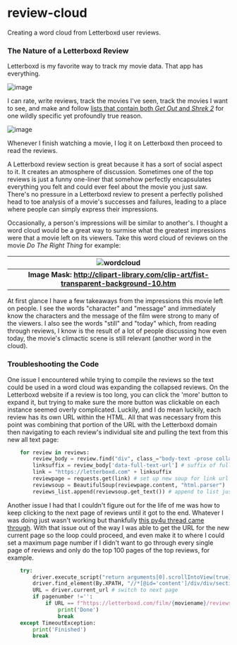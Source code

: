 # review-cloud
Creating a word cloud from Letterboxd user reviews.

### The Nature of a Letterboxd Review

Letterboxd is my favorite way to track my movie data. That app has everything.

![image](https://c.tenor.com/LUUv0JDl6eUAAAAC/place-has-everything-bill-hader.gif)

I can rate, write reviews, track the movies I've seen, track the movies I want to see, and make and follow [lists that contain both *Get Out* and *Shrek 2*](https://letterboxd.com/ronniebites/list/films-where-the-main-character-visits-his/) for one wildly specific yet profoundly true reason.

![image](https://user-images.githubusercontent.com/95309435/146652911-96549606-39fd-456e-b73f-4ea7ab7bffe6.png)

Whenever I finish watching a movie, I log it on Letterboxd then proceed to read the reviews. 

A Letterboxd review section is great because it has a sort of social aspect to it. It creates an atmosphere of discussion. Sometimes one of the top reviews is just a funny one-liner that somehow perfectly encapsulates everything you felt and could ever feel about the movie you just saw. There's no pressure in a Letterboxd review to present a perfectly polished head to toe analysis of a movie's successes and failures, leading to a place where people can simply express their impressions. 

Occasionally, a person's impressions will be similar to another's. I thought a word cloud would be a great way to surmise what the greatest impressions were that a movie left on its viewers. Take this word cloud of reviews on the movie *Do The Right Thing* for example:

|![wordcloud](https://user-images.githubusercontent.com/95309435/146653298-3fe739fe-000c-4b25-95d0-230d82fa45d5.png)|
|:--:|
| <b>Image Mask: http://clipart-library.com/clip-art/fist-transparent-background-10.htm</b>|

At first glance I have a few takeaways from the impressions this movie left on people. I see the words "character" and "message" and immediately know the characters and the message of the film were strong to many of the viewers. I also see the words "still" and "today" which, from reading through reviews, I know is the result of a lot of people discussing how even today, the movie's climactic scene is still relevant (another word in the cloud). 

### Troubleshooting the Code

One issue I encountered while trying to compile the reviews so the text could be used in a word cloud was expanding the collapsed reviews. On the Letterboxd website if a review is too long, you can click the 'more' button to expand it, but trying to make sure the more button was clickable on each instance seemed overly complicated. Luckily, and I do mean luckily, each review has its own URL within the HTML. All that was necessary from this point was combining that portion of the URL with the Letterboxd domain then navigating to each review's individual site and pulling the text from this new all text page:

```python
	for review in reviews:
		review_body = review.find("div", class_="body-text -prose collapsible-text") 
		linksuffix = review_body['data-full-text-url'] # suffix of full text url to concat
		link = "https://letterboxd.com" + linksuffix
		reviewpage = requests.get(link) # set up new soup for link url
		reviewsoup = BeautifulSoup(reviewpage.content, "html.parser")
		reviews_list.append(reviewsoup.get_text()) # append to list just text from reviews
```

Another issue I had that I couldn't figure out for the life of me was how to keep clicking to the next page of reviews until it got to the end. Whatever I was doing just wasn't working but thankfully [this py4u thread came through](https://www.py4u.net/discuss/174082). With that issue out of the way I was able to get the URL for the new current page so the loop could proceed, and even make it to where I could set a maximum page number if I didn't want to go through every single page of reviews and only do the top 100 pages of the top reviews, for example. 
```python
	try:
		driver.execute_script("return arguments[0].scrollIntoView(true);", WebDriverWait(driver, 20).until(EC.element_to_be_clickable((By.XPATH, "//*[@id='content']/div/div/section/section/div/div[2]/a"))))
		driver.find_element(By.XPATH, "//*[@id='content']/div/div/section/section/div/div[2]/a").click()
		URL = driver.current_url # switch to next page
		if pagenumber !='':
			if URL == f"https://letterboxd.com/film/{moviename}/reviews/by/activity/page/{maxpagenumber}/":
				print('Done')
				break
	except TimeoutException:
		print('Finished')
		break
```
